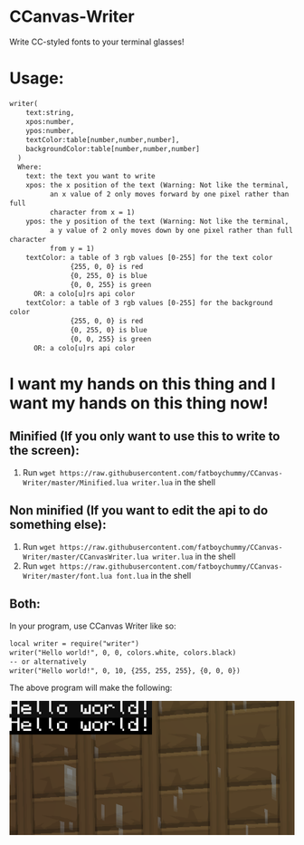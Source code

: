 # CCanvas-Writer

Write CC-styled fonts to your terminal glasses!

# Usage:
```
writer(
    text:string,
    xpos:number,
    ypos:number,
    textColor:table[number,number,number],
    backgroundColor:table[number,number,number]
  )
  Where:
    text: the text you want to write
    xpos: the x position of the text (Warning: Not like the terminal,
          an x value of 2 only moves forward by one pixel rather than full
          character from x = 1)
    ypos: the y position of the text (Warning: Not like the terminal,
          a y value of 2 only moves down by one pixel rather than full character
          from y = 1)
    textColor: a table of 3 rgb values [0-255] for the text color
               {255, 0, 0} is red
               {0, 255, 0} is blue
               {0, 0, 255} is green
      OR: a colo[u]rs api color
    textColor: a table of 3 rgb values [0-255] for the background color
               {255, 0, 0} is red
               {0, 255, 0} is blue
               {0, 0, 255} is green
      OR: a colo[u]rs api color
```

# I want my hands on this thing and I want my hands on this thing now!

## Minified (If you only want to use this to write to the screen):

1. Run `wget https://raw.githubusercontent.com/fatboychummy/CCanvas-Writer/master/Minified.lua writer.lua` in the shell

## Non minified (If you want to edit the api to do something else):

1. Run `wget https://raw.githubusercontent.com/fatboychummy/CCanvas-Writer/master/CCanvasWriter.lua writer.lua` in the shell
2. Run `wget https://raw.githubusercontent.com/fatboychummy/CCanvas-Writer/master/font.lua font.lua` in the shell


## Both:
In your program, use CCanvas Writer like so:
```
local writer = require("writer")
writer("Hello world!", 0, 0, colors.white, colors.black)
-- or alternatively
writer("Hello world!", 0, 10, {255, 255, 255}, {0, 0, 0})
```

The above program will make the following:

![Example image](example.png)
